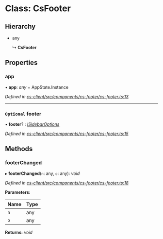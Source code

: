 # Class: CsFooter

## Hierarchy

* any

  ↳ **CsFooter**

## Properties

###  app

• **app**: *any* =  AppState.Instance

*Defined in [cs-client/src/components/cs-footer/cs-footer.ts:13](https://github.com/RichardHovenkamp/csnext/blob/c891e154/packages/cs-client/src/components/cs-footer/cs-footer.ts#L13)*

___

### `Optional` footer

• **footer**? : *[ISidebarOptions](../interfaces/_cs_core_src_project_sidebar_options_.isidebaroptions.md)*

*Defined in [cs-client/src/components/cs-footer/cs-footer.ts:15](https://github.com/RichardHovenkamp/csnext/blob/c891e154/packages/cs-client/src/components/cs-footer/cs-footer.ts#L15)*

## Methods

###  footerChanged

▸ **footerChanged**(`n`: any, `o`: any): *void*

*Defined in [cs-client/src/components/cs-footer/cs-footer.ts:18](https://github.com/RichardHovenkamp/csnext/blob/c891e154/packages/cs-client/src/components/cs-footer/cs-footer.ts#L18)*

**Parameters:**

Name | Type |
------ | ------ |
`n` | any |
`o` | any |

**Returns:** *void*

